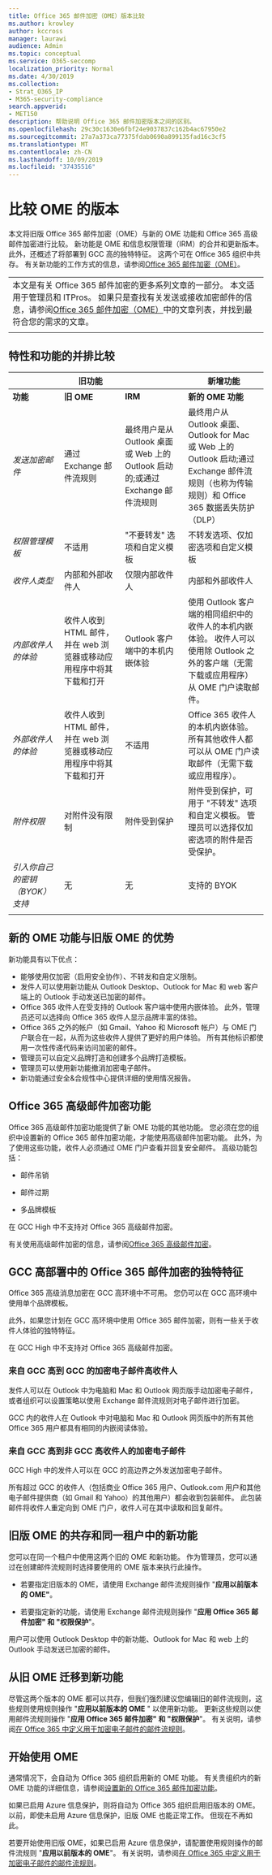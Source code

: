 ```yaml
---
title: Office 365 邮件加密（OME）版本比较
ms.author: krowley
author: kccross
manager: laurawi
audience: Admin
ms.topic: conceptual
ms.service: O365-seccomp
localization_priority: Normal
ms.date: 4/30/2019
ms.collection:
- Strat_O365_IP
- M365-security-compliance
search.appverid:
- MET150
description: 帮助说明 Office 365 邮件加密版本之间的区别。
ms.openlocfilehash: 29c30c1630e6fbf24e9037837c162b4ac67950e2
ms.sourcegitcommit: 27a7a373ca77375fdab0690a899135fad16c3cf5
ms.translationtype: MT
ms.contentlocale: zh-CN
ms.lasthandoff: 10/09/2019
ms.locfileid: "37435516"
---
```

# <a name="compare-versions-of-ome"></a>比较 OME 的版本

本文将旧版 Office 365 邮件加密（OME）与新的 OME 功能和 Office 365 高级邮件加密进行比较。 新功能是 OME 和信息权限管理（IRM）的合并和更新版本。 此外，还概述了将部署到 GCC 高的独特特征。 这两个可在 Office 365 组织中共存。 有关新功能的工作方式的信息，请参阅[Office 365 邮件加密（OME）](ome.md)。

||
|:-----|
|本文是有关 Office 365 邮件加密的更多系列文章的一部分。 本文适用于管理员和 ITPros。 如果只是查找有关发送或接收加密邮件的信息，请参阅[Office 365 邮件加密（OME）](ome.md)中的文章列表，并找到最符合您的需求的文章。 |
||

## <a name="side-by-side-comparison-of-features-and-capabilities"></a>特性和功能的并排比较

|                                   |旧功能       |                   |新增功能              |
|-----------------------------------|-------------------|-------------------|--------------------------|
|**功能**                     | **旧 OME**    | **IRM**           | **新的 OME 功能** |
|*发送加密邮件*        |通过 Exchange 邮件流规则|最终用户是从 Outlook 桌面或 Web 上的 Outlook 启动的;或通过 Exchange 邮件流规则|最终用户从 Outlook 桌面、Outlook for Mac 或 Web 上的 Outlook 启动;通过 Exchange 邮件流规则（也称为传输规则）和 Office 365 数据丢失防护（DLP）|
|*权限管理模板*       |   不适用      |"不要转发" 选项和自定义模板|不转发选项、仅加密选项和自定义模板|
|*收件人类型*                   |内部和外部收件人|仅限内部收件人         |内部和外部收件人|
|*内部收件人的体验*|收件人收到 HTML 邮件，并在 web 浏览器或移动应用程序中将其下载和打开|Outlook 客户端中的本机内嵌体验|使用 Outlook 客户端的相同组织中的收件人的本机内嵌体验。  收件人可以使用除 Outlook 之外的客户端（无需下载或应用程序）从 OME 门户读取邮件。|
|*外部收件人的体验*|收件人收到 HTML 邮件，并在 web 浏览器或移动应用程序中将其下载和打开|不适用|Office 365 收件人的本机内嵌体验。 所有其他收件人都可以从 OME 门户读取邮件（无需下载或应用程序）。|
|*附件权限*           |对附件没有限制|附件受到保护|附件受到保护，可用于 "不转发" 选项和自定义模板。 管理员可以选择仅加密选项的附件是否受保护。|
|*引入你自己的密钥（BYOK）支持*|无                |无               |支持的 BYOK          |
||

## <a name="advantages-of-the-new-ome-capabilities-over-legacy-ome"></a>新的 OME 功能与旧版 OME 的优势

新功能具有以下优点：

- 能够使用仅加密（启用安全协作）、不转发和自定义限制。
- 发件人可以使用新功能从 Outlook Desktop、Outlook for Mac 和 web 客户端上的 Outlook 手动发送已加密的邮件。
- Office 365 收件人在受支持的 Outlook 客户端中使用内嵌体验。 此外，管理员还可以选择向 Office 365 收件人显示品牌丰富的体验。
- Office 365 之外的帐户（如 Gmail、Yahoo 和 Microsoft 帐户）与 OME 门户联合在一起，从而为这些收件人提供了更好的用户体验。 所有其他标识都使用一次性传递代码来访问加密的邮件。
- 管理员可以自定义品牌打造和创建多个品牌打造模板。
- 管理员可以使用新功能撤消加密电子邮件。
- 新功能通过安全&amp;合规性中心提供详细的使用情况报告。

## <a name="office-365-advanced-message-encryption-capabilities"></a>Office 365 高级邮件加密功能

Office 365 高级邮件加密功能提供了新 OME 功能的其他功能。 您必须在您的组织中设置新的 Office 365 邮件加密功能，才能使用高级邮件加密功能。 此外，为了使用这些功能，收件人必须通过 OME 门户查看并回复安全邮件。 高级功能包括：

- 邮件吊销

- 邮件过期

- 多品牌模板

在 GCC High 中不支持对 Office 365 高级邮件加密。

有关使用高级邮件加密的信息，请参阅[Office 365 高级邮件加密](ome-advanced-message-encryption.md)。

## <a name="unique-characteristics-of-office-365-message-encryption-in-a-gcc-high-deployment"></a>GCC 高部署中的 Office 365 邮件加密的独特特征

Office 365 高级消息加密在 GCC 高环境中不可用。 您仍可以在 GCC 高环境中使用单个品牌模板。

此外，如果您计划在 GCC 高环境中使用 Office 365 邮件加密，则有一些关于收件人体验的独特特征。

在 GCC High 中不支持对 Office 365 高级邮件加密。

### <a name="encrypted-email-from-gcc-high-to-gcc-high-recipients"></a>来自 GCC 高到 GCC 的加密电子邮件高收件人

发件人可以在 Outlook 中为电脑和 Mac 和 Outlook 网页版手动加密电子邮件，或者组织可以设置策略以使用 Exchange 邮件流规则对电子邮件进行加密。

GCC 内的收件人在 Outlook 中对电脑和 Mac 和 Outlook 网页版中的所有其他 Office 365 用户都具有相同的内嵌阅读体验。

### <a name="encrypted-email-from-gcc-high-to-non-gcc-high-recipients"></a>来自 GCC 高到非 GCC 高收件人的加密电子邮件

GCC High 中的发件人可以在 GCC 的高边界之外发送加密电子邮件。

所有超过 GCC 的收件人（包括商业 Office 365 用户、Outlook.com 用户和其他电子邮件提供商（如 Gmail 和 Yahoo）的其他用户）都会收到包装邮件。 此包装邮件将收件人重定向到 OME 门户，收件人可在其中读取和回复邮件。

## <a name="coexistence-of-legacy-ome-and-the-new-capabilities-in-the-same-tenant"></a>旧版 OME 的共存和同一租户中的新功能

您可以在同一个租户中使用这两个旧的 OME 和新功能。 作为管理员，您可以通过在创建邮件流规则时选择要使用的 OME 版本来执行此操作。

- 若要指定旧版本的 OME，请使用 Exchange 邮件流规则操作 "**应用以前版本的 OME"**。

- 若要指定新的功能，请使用 Exchange 邮件流规则操作 "**应用 Office 365 邮件加密" 和 "权限保护**"。

用户可以使用 Outlook Desktop 中的新功能、Outlook for Mac 和 web 上的 Outlook 手动发送已加密的邮件。

## <a name="migrate-from-legacy-ome-to-the-new-capabilities"></a>从旧 OME 迁移到新功能

尽管这两个版本的 OME 都可以共存，但我们强烈建议您编辑旧的邮件流规则，这些规则使用规则操作 "**应用以前版本的 OME** " 以使用新功能。 更新这些规则以使用邮件流规则操作 "**应用 Office 365 邮件加密" 和 "权限保护**"。 有关说明，请参阅[在 Office 365 中定义用于加密电子邮件的邮件流规则](define-mail-flow-rules-to-encrypt-email.md)。

## <a name="get-started-with-ome"></a>开始使用 OME

通常情况下，会自动为 Office 365 组织启用新的 OME 功能。 有关贵组织内的新 OME 功能的详细信息，请参阅[设置新的 Office 365 邮件加密功能](set-up-new-message-encryption-capabilities.md)。

如果已启用 Azure 信息保护，则将自动为 Office 365 组织启用旧版本的 OME。 以前，即使未启用 Azure 信息保护，旧版 OME 也能正常工作。 但现在不再如此。

若要开始使用旧版 OME，如果已启用 Azure 信息保护，请配置使用规则操作的邮件流规则 "**应用以前版本的 OME**"。 有关说明，请参阅[在 Office 365 中定义用于加密电子邮件的邮件流规则](define-mail-flow-rules-to-encrypt-email.md)。
